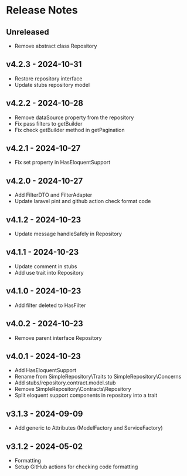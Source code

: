 # Release Notes

## Unreleased

* Remove abstract class Repository

## v4.2.3 - 2024-10-31

* Restore repository interface
* Update stubs repository model

## v4.2.2 - 2024-10-28

* Remove dataSource property from the repository
* Fix pass filters to getBuilder
* Fix check getBuilder method in getPagination

## v4.2.1 - 2024-10-27

* Fix set property in HasEloquentSupport

## v4.2.0 - 2024-10-27

* Add FilterDTO and FilterAdapter
* Update laravel pint and github action check format code

## v4.1.2 - 2024-10-23

* Update message handleSafely in Repository

## v4.1.1 - 2024-10-23

* Update comment in stubs
* Add use trait into Repository

## v4.1.0 - 2024-10-23

* Add filter deleted to HasFilter

## v4.0.2 - 2024-10-23

* Remove parent interface Repository

## v4.0.1 - 2024-10-23

* Add HasEloquentSupport
* Rename from SimpleRepository\Traits to SimpleRepository\Concerns
* Add stubs/repository.contract.model.stub
* Remove SimpleRepository\Contracts\Repository
* Split eloquent support components in repository into a trait

## v3.1.3 - 2024-09-09

* Add generic to Attributes (ModelFactory and ServiceFactory)

## v3.1.2 - 2024-05-02

* Formatting
* Setup GitHub actions for checking code formatting
